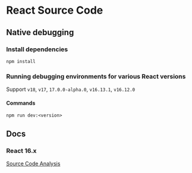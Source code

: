 # React Source Code

## Native debugging

### Install dependencies

```shell
npm install
```

### Running debugging environments for various React versions

Support `v18`, `v17`, `17.0.0-alpha.0`, `v16.13.1`, `v16.12.0`

#### Commands

```shell
npm run dev:<version>
```

## Docs

### React 16.x

[Source Code Analysis]("https://github.com/CrazyCatZhang/Miscellany/blob/main/react-source-code-debug/docs/sourcecode/React-16.x.md")
